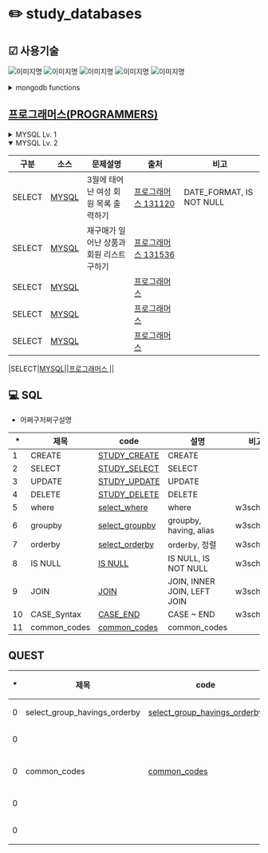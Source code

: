 # ✏️ study_databases

## ☑ 사용기술
<img alt="이미지명" src ="https://img.shields.io/badge/PYTHON-3776AB.svg?&style=for-the-badge&logo=PYTHON&logoColor=white"/> <img alt="이미지명" src ="https://img.shields.io/badge/visual studio code-007ACC.svg?&style=for-the-badge&logo=visualstudiocode&logoColor=white"/>
<img alt="이미지명" src ="https://img.shields.io/badge/MySQL-4479A1.svg?&style=for-the-badge&logo=MySQL&logoColor=white"/> <img alt="이미지명" src ="https://img.shields.io/badge/W3Schools-04AA6D.svg?&style=for-the-badge&logo=W3Schools&logoColor=white"/> <img alt="이미지명" src ="https://img.shields.io/badge/MongoDB-47A248.svg?&style=for-the-badge&logo=MongoDB&logoColor=white"/>

<details> 
  <summary>mongodb functions</summary>
  
- insertOne() : db.collection_name.insertOne({...});
- delete : db.posts.deleteMany({});
- find : db.fruits.find({});
- find : db.posts.find({},{_id:1, title:1, category:1, likes:1});   조건을 주고 찾기
- update : db.posts.updateMany({}, { $inc : {likes : 10} }); 한번에 증가시킴
```
{
  acknowledged: true,
  insertedId: ObjectId("657bf12e77238e20069959b9")
}
- 변수 + 부등식 + 기준값
```
</details>

## [프로그래머스(PROGRAMMERS)](https://school.programmers.co.kr/learn/challenges?order=acceptance_desc&page=1&languages=mysql)
<details> 
  <summary>MYSQL Lv. 1</summary>
  <p></p>

|구분|소스|문제설명|출처|비고|
|--|--|--|--|--|
|SELECT|[MYSQL](./docs/codingtests/59034.sql)|모든 레코드 조회하기|[프로그래머스 59034](https://school.programmers.co.kr/learn/courses/30/lessons/59034)|*|
|SELECT|[MYSQL](./docs/codingtests/59035.sql)|역순 정렬하기|[프로그래머스 59035](https://school.programmers.co.kr/learn/courses/30/lessons/59035)|DESC|
|SELECT|[MYSQL](./docs/codingtests/59036.sql)|아픈 동물 찾기|[프로그래머스 59036](https://school.programmers.co.kr/learn/courses/30/lessons/59036)||
|SELECT|[MYSQL](./docs/codingtests/59037.sql)|어린 동물 찾기|[프로그래머스 59037](https://school.programmers.co.kr/learn/courses/30/lessons/59037)|NOT IN|
|SELECT|[MYSQL](./docs/codingtests/59403.sql)|동물의 아이디와 이름|[프로그래머스 59403](https://school.programmers.co.kr/learn/courses/30/lessons/59403)||
|SELECT|[MYSQL](./docs/codingtests/59404.sql)|여러 기준으로 정렬하기|[프로그래머스 59404](https://school.programmers.co.kr/learn/courses/30/lessons/59404)||
|SELECT|[MYSQL](./docs/codingtests/59405.sql)|상위 n개 레코드|[프로그래머스 59405](https://school.programmers.co.kr/learn/courses/30/lessons/59405)|LIMIT|
|SELECT|[MYSQL](./docs/codingtests/131112.sql)|강원도에 위치한 생산공장 목록 출력하기|[프로그래머스 131112](https://school.programmers.co.kr/learn/courses/30/lessons/131112)|LIKE|
|SELECT|[MYSQL](./docs/codingtests/131535.sql)|조건에 맞는 회원수 구하기|[프로그래머스 131535](https://school.programmers.co.kr/learn/courses/30/lessons/131535)|DATE_FORMAT, LIKE|
|SELECT|[MYSQL](./docs/codingtests/132203.sql)|흉부외과 또는 일반외과 의사 목록 출력하기|[프로그래머스 132203](https://school.programmers.co.kr/learn/courses/30/lessons/132203)|DATE_FORMAT|
|SELECT|[MYSQL](./docs/codingtests/132201.sql)|12세 이하인 여자 환자 목록 출력하기|[프로그래머스 132201](https://school.programmers.co.kr/learn/courses/30/lessons/132201)|IF NULL|
|SELECT|[MYSQL](./docs/codingtests/133024.sql)|인기있는 아이스크림|[프로그래머스 133024](https://school.programmers.co.kr/learn/courses/30/lessons/133024)||
|SELECT|[MYSQL](./docs/codingtests/144853.sql)|조건에 맞는 도서 리스트 출력하기|[프로그래머스 144853](https://school.programmers.co.kr/learn/courses/30/lessons/144853)|DATE_FORMAT|
|SELECT|[MYSQL](./docs/codingtests/151136.sql)|평균 일일 대여 요금 구하기|[프로그래머스 151136](https://school.programmers.co.kr/learn/courses/30/lessons/151136)|ROUND, AVG|
|SELECT|[MYSQL](./docs/codingtests/133025.sql)|과일로 만든 아이스크림 고르기|[프로그래머스 133025](https://school.programmers.co.kr/learn/courses/30/lessons/133025)|JOIN|
|SELECT|[MYSQL](./docs/codingtests/293258.sql)|잔챙이 잡은 수 구하기|[프로그래머스 293258](https://school.programmers.co.kr/learn/courses/30/lessons/293258)|COUNT, IS NULL|
|SELECT|[MYSQL](./docs/codingtests/276013.sql)|Python 개발자 찾기|[프로그래머스 276013](https://school.programmers.co.kr/learn/courses/30/lessons/276013)|OR|
|SELECT|[MYSQL](./docs/codingtests/164673.sql)|조건에 부합하는 중고거래 댓글 조회하기|[프로그래머스 164673](https://school.programmers.co.kr/learn/courses/30/lessons/164673)|JOIN, DATE_FORMAT|
|SELECT|[MYSQL](./docs/codingtests/298517.sql)|가장 큰 물고기 10마리 구하기|[프로그래머스 298517](https://school.programmers.co.kr/learn/courses/30/lessons/298517)|LIMIT|
|IS NULL|[MYSQL](./docs/codingtests/59407.sql)|이름이 있는 동물의 아이디|[프로그래머스 59407](https://school.programmers.co.kr/learn/courses/30/lessons/59407)|IS NOT NULL|
|IS NULL|[MYSQL](./docs/codingtests/131114.sql)|경기도에 위치한 식품창고 목록 출력하기|[프로그래머스 131114](https://school.programmers.co.kr/learn/courses/30/lessons/131114)|CASE~END, LIKE|
|IS NULL|[MYSQL](./docs/codingtests/131528.sql)|나이 정보가 없는 회원 수 구하기|[프로그래머스 131528](https://school.programmers.co.kr/learn/courses/30/lessons/131528)|COUNT, IS NULL|
|IS NULL|[MYSQL](./docs/codingtests/59039.sql)|이름이 없는 동물의 아이디|[프로그래머스 59039](https://school.programmers.co.kr/learn/courses/30/lessons/59039)|IS NULL|
|IS NULL|[MYSQL](./docs/codingtests/293259.sql)|잡은 물고기의 평균 길이 구하기|[프로그래머스 293259](https://school.programmers.co.kr/learn/courses/30/lessons/293259)|ROUND, AVG, CASE~END, IS NULL|
|SUM, MAX, MIN|[MYSQL](./docs/codingtests/298515.sql)|잡은 물고기 중 가장 큰 물고기의 길이 구하기|[프로그래머스 298515](https://school.programmers.co.kr/learn/courses/30/lessons/298515)|CONCAT, MAX|
|SUM, MAX, MIN|[MYSQL](./docs/codingtests/59415.sql)|최댓값 구하기|[프로그래머스 59415](https://school.programmers.co.kr/learn/courses/30/lessons/59415)|MAX|
|String, Date|[MYSQL](./docs/codingtests/157343.sql)|특정 옵션이 포함된 자동차 리스트 구하기|[프로그래머스 157343](https://school.programmers.co.kr/learn/courses/30/lessons/157343)|LIKE|
|String, Date|[MYSQL](./docs/codingtests/298516.sql)|한 해에 잡은 물고기 수 구하기|[프로그래머스 298516](https://school.programmers.co.kr/learn/courses/30/lessons/298516)|COUNT, DATE_FORMAT, LIKE|
|String, Date|[MYSQL](./docs/codingtests/151138.sql)|자동차 대여 기록에서 장기/단기 대여 구분하기|[프로그래머스 151138](https://school.programmers.co.kr/learn/courses/30/lessons/151138)|DATEDIF, DATE_FORMAT, CASE~END|
</details>


<details open> 
  <summary>MYSQL Lv. 2</summary>
  <p></p>

|구분|소스|문제설명|출처|비고|
|--|--|--|--|--|
|SELECT|[MYSQL](./docs/codingtests/131120.sql)|3월에 태어난 여성 회원 목록 출력하기|[프로그래머스 131120](https://school.programmers.co.kr/learn/courses/30/lessons/131120)|DATE_FORMAT, IS NOT NULL|
|SELECT|[MYSQL](./docs/codingtests/131536.sql)|재구매가 일어난 상품과 회원 리스트 구하기|[프로그래머스 131536](https://school.programmers.co.kr/learn/courses/30/lessons/131536)||
|SELECT|[MYSQL](./docs/codingtests/.sql)||[프로그래머스 ](https://school.programmers.co.kr/learn/courses/30/lessons/)||
|SELECT|[MYSQL](./docs/codingtests/.sql)||[프로그래머스 ](https://school.programmers.co.kr/learn/courses/30/lessons/)||
|SELECT|[MYSQL](./docs/codingtests/.sql)||[프로그래머스 ](https://school.programmers.co.kr/learn/courses/30/lessons/)||

|SELECT|[MYSQL](./docs/codingtests/.sql)||[프로그래머스 ](https://school.programmers.co.kr/learn/courses/30/lessons/)||

</details>

## 💻 SQL
- 어쩌구저쩌구설명

|*|제목|code|설명|비고|
|--|--|--|--|--|
|1|CREATE|[STUDY_CREATE](./docs/sqls/STUDY_DATABASE_CREATE.sql)|CREATE||
|2|SELECT|[STUDY_SELECT](./docs/sqls/STUDY_NOTICES_SELECT.sql)|SELECT||
|3|UPDATE|[STUDY_UPDATE](./docs/sqls/STUDY_NOTICES_UPDATE.sql)|UPDATE||
|4|DELETE|[STUDY_DELETE](./docs/sqls/STUDY_NOTICES_DELETE.sql)|DELETE||
|5|where|[select_where](./docs/sqls/select_where_w3schools.sql)|where|w3schools|
|6|groupby|[select_groupby](./docs/sqls/select_groupby_w3schools.sql)|groupby, having, alias|w3schools|
|7|orderby|[select_orderby](./docs/sqls/select_orderby_w3schools.sql)|orderby, 정렬|w3schools|
|8|IS NULL|[IS NULL](./docs/sqls/IS_NULL_Operator.sql)|IS NULL, IS NOT NULL|w3schools|
|9|JOIN|[JOIN](./docs/sqls/JOIN.sql)|JOIN, INNER JOIN, LEFT JOIN|w3schools|
|10|CASE_Syntax|[CASE_END](./docs/sqls/CASE_Syntax.sql)|CASE ~ END|w3schools|
|11|common_codes|[common_codes](./docs/sqls/common_codes_sample.sql)|common_codes||



## QUEST
|*|제목|code|설명|비고|
|--|--|--|--|--|
|0|select_group_havings_orderby|[select_group_havings_orderby](./docs/sqls/quests/select_group_havings_orderby.sql)|설명|서브 쿼리 사용|
|0||[](./docs/sqls/quests/.sql)|설명|서브 쿼리 사용|
|0|common_codes|[common_codes](./docs/sqls/quests/common_codes.sql)|설명|common code 사용|
|0||[](./docs/sqls/quests/.sql)|설명|서브 쿼리 사용|
|0||[](./docs/sqls/quests/.sql)|설명|서브 쿼리 사용|
